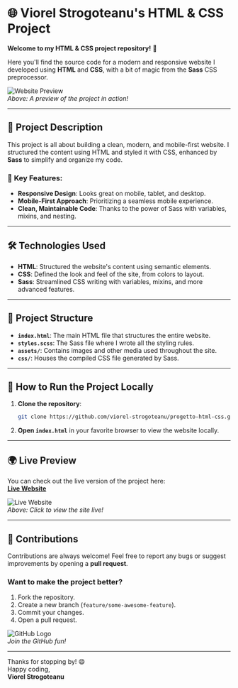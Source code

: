 # 🌐 Viorel Strogoteanu's HTML & CSS Project

**Welcome to my HTML & CSS project repository!** 🎉

Here you'll find the source code for a modern and responsive website I developed using **HTML** and **CSS**, with a bit of magic from the **Sass** CSS preprocessor. 

![Website Preview](https://via.placeholder.com/800x400)  
*Above: A preview of the project in action!*

---

## 📝 Project Description

This project is all about building a clean, modern, and mobile-first website. I structured the content using HTML and styled it with CSS, enhanced by **Sass** to simplify and organize my code.

### 🎯 **Key Features:**
- **Responsive Design**: Looks great on mobile, tablet, and desktop.
- **Mobile-First Approach**: Prioritizing a seamless mobile experience.
- **Clean, Maintainable Code**: Thanks to the power of Sass with variables, mixins, and nesting.

---

## 🛠️ **Technologies Used**

- **HTML**: Structured the website's content using semantic elements.
- **CSS**: Defined the look and feel of the site, from colors to layout.
- **Sass**: Streamlined CSS writing with variables, mixins, and more advanced features.

---

## 📂 **Project Structure**

- **`index.html`**: The main HTML file that structures the entire website.
- **`styles.scss`**: The Sass file where I wrote all the styling rules.
- **`assets/`**: Contains images and other media used throughout the site.
- **`css/`**: Houses the compiled CSS file generated by Sass.

---

## 🚀 **How to Run the Project Locally**

1. **Clone the repository**:  
   ```bash
   git clone https://github.com/viorel-strogoteanu/progetto-html-css.git
   ```
2. **Open `index.html`** in your favorite browser to view the website locally.

---

## 🌍 **Live Preview**

You can check out the live version of the project here:  
[**Live Website**](https://viorelss.github.io/html-css-s2i/)  

![Live Website](https://via.placeholder.com/800x400)  
*Above: Click to view the site live!*

---

## 🤝 **Contributions**

Contributions are always welcome! Feel free to report any bugs or suggest improvements by opening a **pull request**.  

### Want to make the project better?  
1. Fork the repository.  
2. Create a new branch (`feature/some-awesome-feature`).  
3. Commit your changes.  
4. Open a pull request.  

![GitHub Logo](https://via.placeholder.com/150x50)  
*Join the GitHub fun!*

---

Thanks for stopping by! 😄  
Happy coding,  
**Viorel Strogoteanu**  
